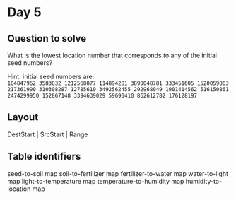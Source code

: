 # Day 5

## Question to solve
What is the lowest location number that corresponds to any of the initial seed numbers?

Hint: initial seed numbers are:  
`104847962 3583832 1212568077 114894281 3890048781 333451605 1520059863 217361990 310308287 12785610 3492562455 292968049 1901414562 516150861 2474299950 152867148 3394639029 59690410 862612782 176128197`

## Layout
DestStart | SrcStart | Range

## Table identifiers
seed-to-soil map
soil-to-fertilizer map
fertilizer-to-water map
water-to-light map
light-to-temperature map
temperature-to-humidity map
humidity-to-location map
